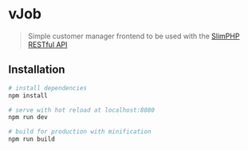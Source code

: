 # vJob

> Simple customer manager frontend to be used with the [SlimPHP RESTful API](https://github.com/bradtraversy/slimapp)

## Installation

``` bash
# install dependencies
npm install

# serve with hot reload at localhost:8080
npm run dev

# build for production with minification
npm run build
```

